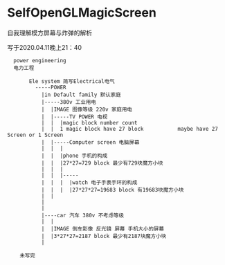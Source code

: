 # SelfOpenGLMagicScreen
自我理解模方屏幕与炸弹的解析

写于2020.04.11晚上21：40

      power engineering
      电力工程
      
           Ele system 简写Electrical电气
             -----POWER
               |in Default family 默认家庭
               |-----380v 工业用电
               |  |IMAGE 图像等级 220v 家庭用电
               |  |-----TV POWER 电视
               |  |  |magic block number count
               |  |  1 magic block have 27 block           maybe have 27 Screen or 1 Screen
               |  |-----Computer screen 电脑屏幕
               |  |  |
               |  |  |phone 手机的构成
               |  |  |27*27=729 block 最少有729块魔方小块
               |  |  |
               |  |  |-----
               |  |  |  |watch 电子手表手环的构成
               |  |  |  |27*27*27=19683‬ block 有19683块魔方小块
               |  |
               |  
               |
               |----car 汽车 380v 不考虑等级 
               |  |
               |  |IMAGE 倒车影像 反光镜 屏幕 手机大小的屏幕
               |  |3*27*27=2187 block 最少有2187块魔方小块
               |
               
        未写完       
               
